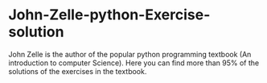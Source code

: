 # John-Zelle-python-Exercise-solution
John Zelle is the author of the popular python programming textbook (An introduction to computer Science). Here you can find more than 95% of the solutions of the exercises in the textbook.
